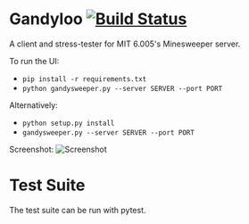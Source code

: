 Gandyloo [![Build Status](https://travis-ci.org/kazimuth/gandyloo.svg?branch=master)](https://travis-ci.org/kazimuth/gandyloo)
========

A client and stress-tester for MIT 6.005's Minesweeper server.

To run the UI:
 - `pip install -r requirements.txt`
 - `python gandysweeper.py --server SERVER --port PORT`

Alternatively:
 - `python setup.py install`
 - `gandysweeper.py --server SERVER --port PORT`

Screenshot:
![Screenshot](https://cloud.githubusercontent.com/assets/555667/11114150/718c6f78-88f0-11e5-8a79-9ec163b5cf65.png)

# Test Suite
The test suite can be run with pytest.
